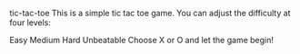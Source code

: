tic-tac-toe
This is a simple tic tac toe game. You can adjust the difficulty at four levels:

Easy
Medium
Hard
Unbeatable
Choose X or O and let the game begin!
